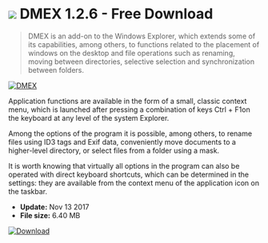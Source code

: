 # ![](https://cdn.softexe.net/static/icon/5/dmex-10762.png) DMEX 1.2.6 - Free Download

> DMEX is an add-on to the Windows Explorer, which extends some of its capabilities, among others, to functions related to the placement of windows on the desktop and file operations such as renaming, moving between directories, selective selection and synchronization between folders.

[![DMEX](https:https://tse2.mm.bing.net/th?id=OIP.wXIUCexBkmKUTZbaxCFwkADuEG&pid=Api)](https://softexe.net/win/disks-files/file-managers/dmex:pRgfb.html)

Application functions are available in the form of a small, classic context menu, which is launched after pressing a combination of keys Ctrl + F1on the keyboard at any level of the system Explorer.
 
 Among the options of the program it is possible, among others, to rename files using ID3 tags and Exif data, conveniently move documents to a higher-level directory, or select files from a folder using a mask.
 
 It is worth knowing that virtually all options in the program can also be operated with direct keyboard shortcuts, which can be determined in the settings: they are available from the context menu of the application icon on the taskbar.


- **Update:** Nov 13 2017
- **File size:** 6.40 MB

[![Download](https://cdn.softexe.net/static/img/download.png)](https://softexe.net/win/disks-files/file-managers/dmex:pRgfb.html)

